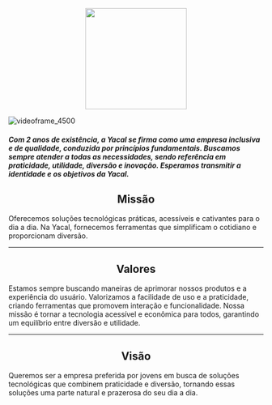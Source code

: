 <p align="center">
  <img src="(https://github.com/user-attachments/assets/adb67651-4e6e-4651-8856-dcead17b9964)" width="200" />
</p>

![videoframe_4500](https://github.com/user-attachments/assets/adb67651-4e6e-4651-8856-dcead17b9964)


##### Com 2 anos de existência, a Yacal se firma como uma empresa inclusiva e de qualidade, conduzida por princípios fundamentais. Buscamos sempre atender a todas as necessidades, sendo referência em praticidade, utilidade, diversão e inovação. Esperamos transmitir a identidade e os objetivos da Yacal.



<h2 align="center"> Missão </h2>

Oferecemos soluções tecnológicas práticas, acessíveis e cativantes para o dia a dia. Na Yacal, fornecemos ferramentas que simplificam o cotidiano e proporcionam diversão.


---

<h2 align="center"> Valores </h2>

Estamos sempre buscando maneiras de aprimorar nossos produtos e a experiência do usuário. Valorizamos a facilidade de uso e a praticidade, criando ferramentas que promovem interação e funcionalidade. Nossa missão é tornar a tecnologia acessível e econômica para todos, garantindo um equilíbrio entre diversão e utilidade.

---

<h2 align="center"> Visão </h2>

Queremos ser a empresa preferida por jovens em busca de soluções tecnológicas que combinem praticidade e diversão, tornando essas soluções uma parte natural e prazerosa do seu dia a dia.
